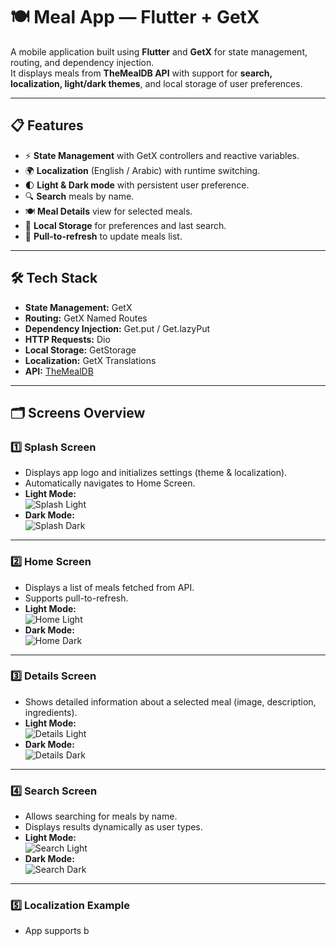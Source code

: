# 🍽 Meal App — Flutter + GetX

A mobile application built using **Flutter** and **GetX** for state management, routing, and dependency injection.  
It displays meals from **TheMealDB API** with support for **search, localization, light/dark themes**, and local storage of user preferences.

---

## 📋 Features

- ⚡ **State Management** with GetX controllers and reactive variables.
- 🌍 **Localization** (English / Arabic) with runtime switching.
- 🌓 **Light & Dark mode** with persistent user preference.
- 🔍 **Search** meals by name.
- 🍽 **Meal Details** view for selected meals.
- 💾 **Local Storage** for preferences and last search.
- 🔁 **Pull-to-refresh** to update meals list.

---

## 🛠 Tech Stack

- **State Management:** GetX  
- **Routing:** GetX Named Routes  
- **Dependency Injection:** Get.put / Get.lazyPut  
- **HTTP Requests:** Dio  
- **Local Storage:** GetStorage  
- **Localization:** GetX Translations  
- **API:** [TheMealDB](https://www.themealdb.com/api.php)  

---

## 🗂 Screens Overview

### 1️⃣ Splash Screen
- Displays app logo and initializes settings (theme & localization).
- Automatically navigates to Home Screen.
- **Light Mode:**  
  ![Splash Light](screenshots/light/splash.png)  
- **Dark Mode:**  
  ![Splash Dark](screenshots/dark/splash.png)  

---

### 2️⃣ Home Screen
- Displays a list of meals fetched from API.  
- Supports pull-to-refresh.  
- **Light Mode:**  
  ![Home Light](screenshots/light/home.png)  
- **Dark Mode:**  
  ![Home Dark](screenshots/dark/home.png)  

---

### 3️⃣ Details Screen
- Shows detailed information about a selected meal (image, description, ingredients).  
- **Light Mode:**  
  ![Details Light](screenshots/light/details.png)  
- **Dark Mode:**  
  ![Details Dark](screenshots/dark/details.png)  

---

### 4️⃣ Search Screen
- Allows searching for meals by name.  
- Displays results dynamically as user types.  
- **Light Mode:**  
  ![Search Light](screenshots/light/search.png)  
- **Dark Mode:**  
  ![Search Dark](screenshots/dark/search.png)  

---

### 5️⃣ Localization Example
- App supports b
